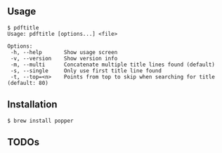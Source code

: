 ## Usage

    $ pdftitle
    Usage: pdftitle [options...] <file>
    
    Options:
     -h, --help       Show usage screen
     -v, --version    Show version info
     -m, --multi      Concatenate multiple title lines found (default)
     -s, --single     Only use first title line found
     -t, --top=<n>    Points from top to skip when searching for title (default: 80)

## Installation

    $ brew install popper

## TODOs
